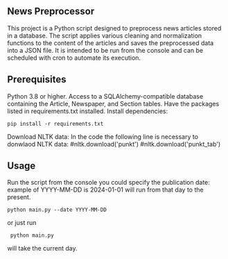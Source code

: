 ## News Preprocessor
This project is a Python script designed to preprocess news articles stored in a database. The script applies various cleaning and normalization functions to the content of the articles and saves the preprocessed data into a JSON file. It is intended to be run from the console and can be scheduled with cron to automate its execution.

## Prerequisites
Python 3.8 or higher.
Access to a SQLAlchemy-compatible database containing the Article, Newspaper, and Section tables.
Have the packages listed in requirements.txt installed.
Install dependencies:
   ```
   pip install -r requirements.txt
   ```

Download NLTK data:
In the code the following line is necessary to donwlaod NLTK data:
#nltk.download('punkt')
#nltk.download('punkt_tab')

## Usage
Run the script from the console you could specify the publication date:
example of YYYY-MM-DD is 2024-01-01 will run from that day to the present.
 ```
python main.py --date YYYY-MM-DD
```
or just run 
```
 python main.py
``` 
will take the current day.